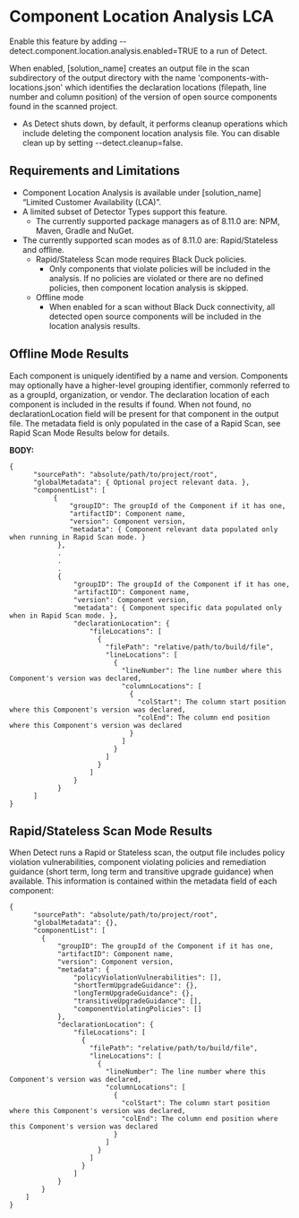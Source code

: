 # Component Location Analysis LCA

Enable this feature by adding --detect.component.location.analysis.enabled=TRUE to a run of Detect.

When enabled, [solution_name] creates an output file in the scan subdirectory of the output directory with the name 'components-with-locations.json' which identifies the declaration locations (filepath, line number and column position) of the version of open source components found in the scanned project.

* As Detect shuts down, by default, it performs cleanup operations which include deleting the component location analysis file. You can disable clean up by setting --detect.cleanup=false.

## Requirements and Limitations

* Component Location Analysis is available under [solution_name] “Limited Customer Availability (LCA)”.
* A limited subset of Detector Types support this feature.
    * The currently supported package managers as of 8.11.0 are: NPM, Maven, Gradle and NuGet.
* The currently supported scan modes as of 8.11.0 are: Rapid/Stateless and offline.
    * Rapid/Stateless Scan mode requires Black Duck policies.
        * Only components that violate policies will be included in the analysis. If no policies are violated or there are no defined policies, then component location analysis is skipped.
    * Offline mode
      * When enabled for a scan without Black Duck connectivity, all detected open source components will be included in the location analysis results.

## Offline Mode Results

Each component is uniquely identified by a name and version. Components may optionally have a higher-level grouping identifier, commonly referred to as a groupId, organization, or vendor. The declaration location of each component is included in the results if found. When not found, no declarationLocation field will be present for that component in the output file. The metadata field is only populated in the case of a Rapid Scan, see Rapid Scan Mode Results below for details.


**BODY:**
```
{
      "sourcePath": "absolute/path/to/project/root",
      "globalMetadata": { Optional project relevant data. },
      "componentList": [
           { 
               "groupID": The groupId of the Component if it has one,
               "artifactID": Component name,
               "version": Component version,
               "metadata": { Component relevant data populated only when running in Rapid Scan mode. }
            },
            .  
            .  
            .                   
            {
                "groupID": The groupId of the Component if it has one,
                "artifactID": Component name,
                "version": Component version,
                "metadata": { Component specific data populated only when in Rapid Scan mode. },
                "declarationLocation": {
                    "fileLocations": [
                      {
                        "filePath": "relative/path/to/build/file",
                        "lineLocations": [
                          {
                            "lineNumber": The line number where this Component's version was declared,
                            "columnLocations": [
                              {
                                "colStart": The column start position where this Component's version was declared,
                                "colEnd": The column end position where this Component's version was declared
                              }
                            ]
                          }
                        ]
                      }
                    ]
                }
            }
      ]
}
```

## Rapid/Stateless Scan Mode Results

When Detect runs a Rapid or Stateless scan, the output file includes policy violation vulnerabilities, component violating policies and remediation guidance (short term, long term and transitive upgrade guidance) when available. This information is contained within the metadata field of each component:
```
{
      "sourcePath": "absolute/path/to/project/root",
      "globalMetadata": {},
      "componentList": [
        {
            "groupID": The groupId of the Component if it has one,
            "artifactID": Component name,
            "version": Component version,
            "metadata": {
                "policyViolationVulnerabilities": [],
                "shortTermUpgradeGuidance": {},
                "longTermUpgradeGuidance": {},
                "transitiveUpgradeGuidance": [],
                "componentViolatingPolicies": []
            },
            "declarationLocation": {
                "fileLocations": [
                  {
                    "filePath": "relative/path/to/build/file",
                    "lineLocations": [
                      {
                        "lineNumber": The line number where this Component's version was declared,
                        "columnLocations": [
                          {
                            "colStart": The column start position where this Component's version was declared,
                            "colEnd": The column end position where this Component's version was declared
                          }
                        ]
                      }
                    ]
                  }
                ]
            }
        }
    ]
}
```
